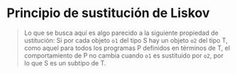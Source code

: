 # Principio de sustitución de Liskov

> Lo que se busca aquí es algo parecido a la siguiente propiedad de ustitución: Si por cada objeto `o1` del tipo S hay un objeto `o2` del tipo T, como aquel para todos los programas P definidos en términos de T, el comportamiento de P no cambia cuando `o1` es sustituido por `o2`, por lo que S es un subtipo de T.
